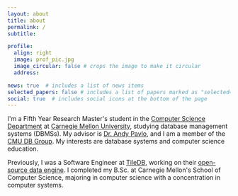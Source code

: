 ```yaml
---
layout: about
title: about
permalink: /
subtitle:

profile:
  align: right
  image: prof_pic.jpg
  image_circular: false # crops the image to make it circular
  address:

news: true  # includes a list of news items
selected_papers: false # includes a list of papers marked as "selected={true}"
social: true  # includes social icons at the bottom of the page
---
```


I'm a Fifth Year Research Master's student in the [Computer Science Department](https://csd.cmu.edu/) at [Carnegie Mellon University](https://www.cmu.edu/), studying database management systems (DBMSs). My advisor is [Dr. Andy Pavlo](http://www.cs.cmu.edu/~pavlo/), and I am a member of the [CMU DB Group](https://noise.page/people/). My interests are database systems and computer science education.

Previously, I was a Software Engineer at [TileDB](https://tiledb.com/), working on their [open-source data engine](https://github.com/TileDB-Inc/TileDB). I completed my B.Sc. at Carnegie Mellon's School of Computer Science, majoring in computer science with a concentration in computer systems.